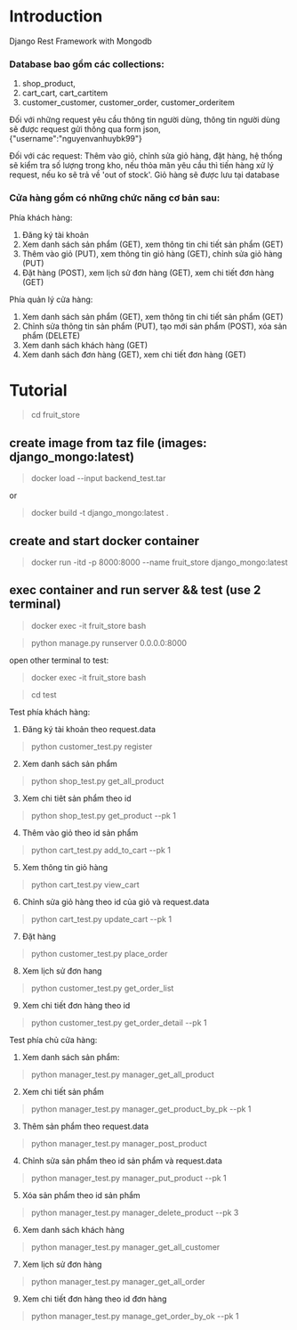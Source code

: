 # Introduction

Django Rest Framework with Mongodb

### Database bao gồm các collections: 
1. shop_product,
2. cart_cart, cart_cartitem
3. customer_customer, customer_order, customer_orderitem

Đối với những request yêu cầu thông tin người dùng, thông tin người dùng sẽ được request gửi thông qua form json, {"username":"nguyenvanhuybk99"}

Đối với các request: Thêm vào giỏ, chỉnh sửa giỏ hàng, đặt hàng, hệ thống sẽ kiểm tra số lượng trong kho, nếu thỏa mãn yêu cầu thì tiến hàng xử lý request, nếu ko sẽ trả về 'out of stock'. Giỏ hàng sẽ được lưu tại database


### Cửa hàng gồm có những chức năng cơ bản sau:

 Phía khách hàng:

1. Đăng ký tài khoản
2. Xem danh sách sản phẩm (GET), xem thông tin chi tiết sản phẩm (GET)
3. Thêm vào giỏ (PUT), xem thông tin giỏ hàng (GET), chỉnh sửa giỏ hàng (PUT)
4. Đặt hàng (POST), xem lịch sử đơn hàng (GET), xem chi tiết đơn hàng (GET)

Phía quản lý cửa hàng:
1. Xem danh sách sản phẩm (GET), xem thông tin chi tiết sản phẩm (GET)
2. Chỉnh sửa thông tin sản phẩm (PUT), tạo mới sản phẩm (POST), xóa sản phẩm (DELETE)
3. Xem danh sách khách hàng (GET)
4. Xem danh sách đơn hàng (GET), xem chi tiết đơn hàng (GET)


# Tutorial

> cd fruit_store

## create image from taz file (images: django_mongo:latest)

> docker load --input backend_test.tar

or

> docker build -t django_mongo:latest .

## create and start docker container 

> docker run -itd -p 8000:8000 --name fruit_store django_mongo:latest

## exec container and run server && test (use 2 terminal)

> docker exec -it fruit_store bash

> python manage.py runserver 0.0.0.0:8000

open other terminal to test:

> docker exec -it fruit_store bash

> cd test

Test phía khách hàng:

1. Đăng ký tài khoản theo request.data
> python customer_test.py register

2. Xem danh sách sản phẩm
> python shop_test.py get_all_product

3. Xem chi tiêt sản phẩm theo id
> python shop_test.py get_product --pk 1

4. Thêm vào giỏ theo id sản phẩm
> python cart_test.py add_to_cart --pk 1

5. Xem thông tin giỏ hàng 
> python cart_test.py view_cart

6. Chỉnh sửa giỏ hàng theo id của giỏ và request.data
> python cart_test.py update_cart --pk 1

7. Đặt hàng
> python customer_test.py place_order

8. Xem lịch sử đơn hang
> python customer_test.py get_order_list

9. Xem chi tiết đơn hàng theo id
> python customer_test.py get_order_detail --pk 1

Test phía chủ cửa hàng:

1. Xem danh sách sản phẩm:
> python manager_test.py manager_get_all_product

2. Xem chi tiết sản phẩm
> python manager_test.py manager_get_product_by_pk --pk 1

3. Thêm sản phẩm theo request.data
> python manager_test.py manager_post_product

4. Chỉnh sửa sản phẩm theo id sản phẩm và request.data
> python manager_test.py manager_put_product --pk 1

5. Xóa sản phẩm theo id sản phẩm
> python manager_test.py manager_delete_product --pk 3

6. Xem danh sách khách hàng
> python manager_test.py manager_get_all_customer

7. Xem lịch sử đơn hàng
> python manager_test.py manager_get_all_order

9. Xem chi tiết đơn hàng theo id đơn hàng
> python manager_test.py manage_get_order_by_ok --pk 1
